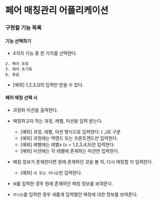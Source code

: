 # 페어 매칭관리 어플리케이션

### 구현할 기능 목록

#### 기능 선택하기

- 4가지 기능 중 한 가지를 선택한다.

```1. 페어 매칭
2. 페어 조회
3. 페어 초기화
Q. 종료
```

- [예외] 1,2,3,Q의 입력만 받을 수 있다.

#### 페어 매칭 선택 시

- 과정와 미션을 출력한다.
- 매칭하고자 하는 과정, 레벨, 미션을 입력 받는다.

  - [예외] 과정, 레벨, 미션 형식으로 입력한다. ( ,)로 구분
  - [예외] 과정에는 백엔드 또는 프론트엔드만 입력한다.
  - [예외] 레벨에는 레벨x (x = 1,2,3,4,5)만 입력한다.
  - [예외] 미션에는 각 레벨에 존재하는 미션만 입력한다.

- 매칭 정보가 존재한다면 원래 존재하던 것을 볼 지, 다시 매칭할 지 입력한다.

  - [예외] `네 또는 아니오`만 입력한다.

- `예`를 입력한 경우 원래 존재하던 매칭 정보를 보여준다.

- `아니오`를 입력한 경우 새롭게 입력했던 매칭에 대한 정보를 보여준다.
